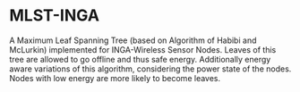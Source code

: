 # MLST-INGA
A Maximum Leaf Spanning Tree (based on Algorithm of Habibi and McLurkin) implemented for INGA-Wireless Sensor Nodes. Leaves of this tree are allowed to go offline and thus safe energy. Additionally energy aware variations of this algorithm, considering the power state of the nodes. Nodes with low energy are more likely to become leaves.

